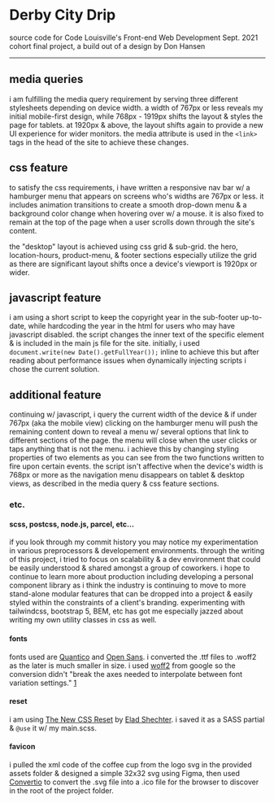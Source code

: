 
# Derby City Drip 

source code for Code Louisville's Front-end Web Development Sept. 2021 cohort final project, a build out of a design by Don Hansen

---

## media queries

i am fulfilling the media query requirement by serving three different stylesheets depending on device width. a width of 767px or less reveals my initial mobile-first design, while 768px - 1919px shifts the layout & styles the page for tablets. at 1920px & above, the layout shifts again to provide a new UI experience for wider monitors. the media attribute is used in the ```<link>``` tags in the head of the site to achieve these changes.

## css feature 

to satisfy the css requirements, i have written a responsive nav bar w/ a hamburger menu that appears on screens who's widths are 767px or less. it includes animation transitions to create a smooth drop-down menu & a background color change when hovering over w/ a mouse. it is also fixed to remain at the top of the page when a user scrolls down through the site's content.

the "desktop" layout is achieved using css grid & sub-grid. the hero, location-hours, product-menu, & footer sections especially utilize the grid as there are significant layout shifts once a device's viewport is 1920px or wider.

## javascript feature

i am using a short script to keep the copyright year in the sub-footer up-to-date, while hardcoding the year in the html for users who may have javascript disabled. the script changes the inner text of the specific element & is included in the main js file for the site. initially, i used ```document.write(new Date().getFullYear());``` inline to achieve this but after reading about performance issues when dynamically injecting scripts i chose the current solution.

## additional feature

continuing w/ javascript, i query the current width of the device & if under 767px (aka the mobile view) clicking on the hamburger menu will push the remaining content down to reveal a menu w/ several options that link to different sections of the page. the menu will close when the user clicks or taps anything that is not the menu. i achieve this by changing styling properties of two elements as you can see from the two functions written to fire upon certain events. the script isn't affective when the device's width is 768px or more as the navigation menu disappears on tablet & desktop views, as described in the media query & css feature sections.

### etc.

#### scss, postcss, node.js, parcel, etc...

if you look through my commit history you may notice my experimentation in various preprocessors & developement environments. through the writing of this project, i tried to focus on scalability & a dev environment that could be easily understood & shared amongst a group of coworkers. i hope to continue to learn more about production including developing a personal component library as i think the industry is continuing to move to more stand-alone modular features that can be dropped into a project & easily styled within the constraints of a client's branding. experimenting with tailwindcss, bootstrap 5, BEM, etc has got me especially jazzed about writing my own utility classes in css as well.  

#### fonts

fonts used are [Quantico](https://fonts.google.com/specimen/Quantico?query=quantico) and [Open Sans](https://fonts.google.com/specimen/Open+Sans?query=open+sans). i converted the .ttf files to .woff2 as the later is much smaller in size. i used [woff2](https://github.com/google/woff2) from google so the conversion didn't "break the axes needed to interpolate between font variation settings." [1][1]


#### reset

i am using [The New CSS Reset](https://elad2412.github.io/the-new-css-reset/) by [Elad Shechter](https://twitter.com/eladsc). i saved it as a SASS partial & ```@use``` it w/ my main.scss.

#### favicon

i pulled the xml code of the coffee cup from the logo svg in the provided assets folder & designed a simple 32x32 svg using Figma, then used [Convertio](https://convertio.co/svg-ico/) to convert the .svg file into a .ico file for the browser to discover in the root of the project folder.



[1]: https://henry.codes/writing/how-to-convert-variable-ttf-font-files-to-woff2/ "How to Convert Variable ttf font files to woff2"

